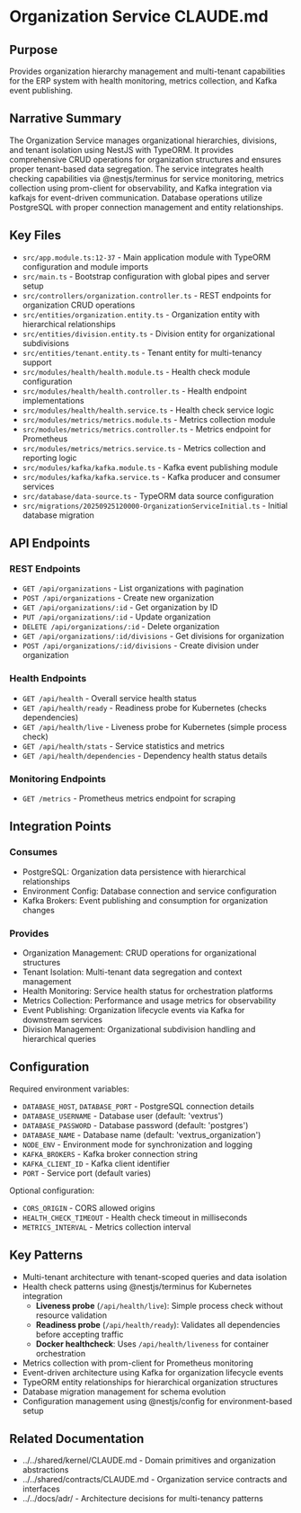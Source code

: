 # Organization Service CLAUDE.md

## Purpose
Provides organization hierarchy management and multi-tenant capabilities for the ERP system with health monitoring, metrics collection, and Kafka event publishing.

## Narrative Summary
The Organization Service manages organizational hierarchies, divisions, and tenant isolation using NestJS with TypeORM. It provides comprehensive CRUD operations for organization structures and ensures proper tenant-based data segregation. The service integrates health checking capabilities via @nestjs/terminus for service monitoring, metrics collection using prom-client for observability, and Kafka integration via kafkajs for event-driven communication. Database operations utilize PostgreSQL with proper connection management and entity relationships.

## Key Files
- `src/app.module.ts:12-37` - Main application module with TypeORM configuration and module imports
- `src/main.ts` - Bootstrap configuration with global pipes and server setup
- `src/controllers/organization.controller.ts` - REST endpoints for organization CRUD operations
- `src/entities/organization.entity.ts` - Organization entity with hierarchical relationships
- `src/entities/division.entity.ts` - Division entity for organizational subdivisions
- `src/entities/tenant.entity.ts` - Tenant entity for multi-tenancy support
- `src/modules/health/health.module.ts` - Health check module configuration
- `src/modules/health/health.controller.ts` - Health endpoint implementations
- `src/modules/health/health.service.ts` - Health check service logic
- `src/modules/metrics/metrics.module.ts` - Metrics collection module
- `src/modules/metrics/metrics.controller.ts` - Metrics endpoint for Prometheus
- `src/modules/metrics/metrics.service.ts` - Metrics collection and reporting logic
- `src/modules/kafka/kafka.module.ts` - Kafka event publishing module
- `src/modules/kafka/kafka.service.ts` - Kafka producer and consumer services
- `src/database/data-source.ts` - TypeORM data source configuration
- `src/migrations/20250925120000-OrganizationServiceInitial.ts` - Initial database migration

## API Endpoints

### REST Endpoints
- `GET /api/organizations` - List organizations with pagination
- `POST /api/organizations` - Create new organization
- `GET /api/organizations/:id` - Get organization by ID
- `PUT /api/organizations/:id` - Update organization
- `DELETE /api/organizations/:id` - Delete organization
- `GET /api/organizations/:id/divisions` - Get divisions for organization
- `POST /api/organizations/:id/divisions` - Create division under organization

### Health Endpoints
- `GET /api/health` - Overall service health status
- `GET /api/health/ready` - Readiness probe for Kubernetes (checks dependencies)
- `GET /api/health/live` - Liveness probe for Kubernetes (simple process check)
- `GET /api/health/stats` - Service statistics and metrics
- `GET /api/health/dependencies` - Dependency health status details

### Monitoring Endpoints
- `GET /metrics` - Prometheus metrics endpoint for scraping

## Integration Points
### Consumes
- PostgreSQL: Organization data persistence with hierarchical relationships
- Environment Config: Database connection and service configuration
- Kafka Brokers: Event publishing and consumption for organization changes

### Provides
- Organization Management: CRUD operations for organizational structures
- Tenant Isolation: Multi-tenant data segregation and context management
- Health Monitoring: Service health status for orchestration platforms
- Metrics Collection: Performance and usage metrics for observability
- Event Publishing: Organization lifecycle events via Kafka for downstream services
- Division Management: Organizational subdivision handling and hierarchical queries

## Configuration
Required environment variables:
- `DATABASE_HOST`, `DATABASE_PORT` - PostgreSQL connection details
- `DATABASE_USERNAME` - Database user (default: 'vextrus')
- `DATABASE_PASSWORD` - Database password (default: 'postgres')
- `DATABASE_NAME` - Database name (default: 'vextrus_organization')
- `NODE_ENV` - Environment mode for synchronization and logging
- `KAFKA_BROKERS` - Kafka broker connection string
- `KAFKA_CLIENT_ID` - Kafka client identifier
- `PORT` - Service port (default varies)

Optional configuration:
- `CORS_ORIGIN` - CORS allowed origins
- `HEALTH_CHECK_TIMEOUT` - Health check timeout in milliseconds
- `METRICS_INTERVAL` - Metrics collection interval

## Key Patterns
- Multi-tenant architecture with tenant-scoped queries and data isolation
- Health check patterns using @nestjs/terminus for Kubernetes integration
  - **Liveness probe** (`/api/health/live`): Simple process check without resource validation
  - **Readiness probe** (`/api/health/ready`): Validates all dependencies before accepting traffic
  - **Docker healthcheck**: Uses `/api/health/liveness` for container orchestration
- Metrics collection with prom-client for Prometheus monitoring
- Event-driven architecture using Kafka for organization lifecycle events
- TypeORM entity relationships for hierarchical organization structures
- Database migration management for schema evolution
- Configuration management using @nestjs/config for environment-based setup

## Related Documentation
- ../../shared/kernel/CLAUDE.md - Domain primitives and organization abstractions
- ../../shared/contracts/CLAUDE.md - Organization service contracts and interfaces
- ../../docs/adr/ - Architecture decisions for multi-tenancy patterns